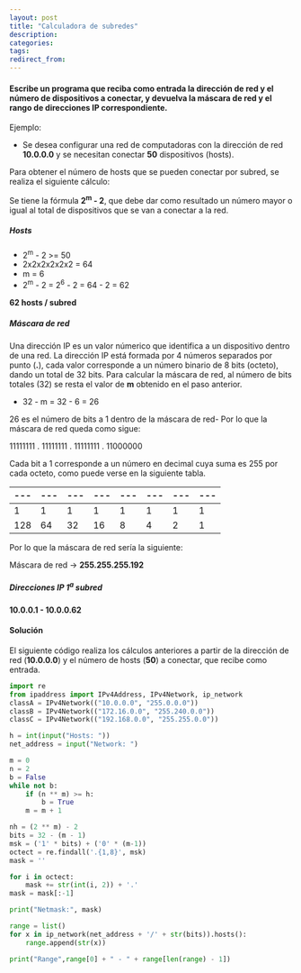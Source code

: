 ```yaml
---
layout: post
title: "Calculadora de subredes"
description:
categories:
tags:
redirect_from:
---
```


#### Escribe un programa que reciba como entrada la dirección de red y el número de dispositivos a conectar, y devuelva la máscara de red y el rango de direcciones IP correspondiente.

Ejemplo:

- Se desea configurar una red de computadoras con la dirección de red <b>10.0.0.0</b> y se necesitan conectar <b>50</b> dispositivos (hosts).

Para obtener el número de hosts que se pueden conectar por subred, se realiza el siguiente cálculo:

Se tiene la fórmula <b>2<sup>m</sup> - 2</b>, que debe dar como resultado un número mayor o igual al total de dispositivos que se van a conectar a la red.

##### Hosts

- 2<sup>m</sup> - 2 >= 50
- 2x2x2x2x2x2 = 64
- m = 6
- 2<sup>m</sup> - 2 = 2<sup>6</sup> - 2 = 64 - 2 = 62

<b>62 hosts / subred</b>

##### Máscara de red
Una dirección IP es un valor númerico que identifica a un dispositivo dentro de una red. La dirección IP está formada por 4 números separados por punto (<b>.</b>), cada valor corresponde a un número binario de 8 bits (octeto), dando un total de 32 bits.
Para calcular la máscara de red, al número de bits totales (32) se resta el valor de <b>m</b> obtenido en el paso anterior.

- 32 - m = 32 - 6 = 26

26 es el número de bits a 1 dentro de la máscara de red- Por lo que la máscara de red queda como sigue:

11111111 . 11111111 . 11111111 . 11000000

Cada bit a 1 corresponde a un número en decimal cuya suma es 255 por cada octeto, como puede verse en la siguiente tabla.

| --- | --- | --- | --- | --- | --- | --- | --- |
| --- | --- | --- | --- | --- | --- | --- | --- |
|  1  |  1  |  1  |  1  |  1  |  1  |  1  |  1  |
| 128 | 64  | 32  | 16  |  8  |  4  |  2  |  1  |

Por lo que la máscara de red sería la siguiente:

Máscara de red -> <b>255.255.255.192</b>

##### Direcciones IP 1<sup>a</sup> subred

<b>10.0.0.1 - 10.0.0.62</b>

#### Solución

El siguiente código realiza los cálculos anteriores a partir de la dirección de red (<b>10.0.0.0</b>) y el número de hosts (<b>50</b>) a conectar, que recibe como entrada.

```python
import re
from ipaddress import IPv4Address, IPv4Network, ip_network
classA = IPv4Network(("10.0.0.0", "255.0.0.0"))
classB = IPv4Network(("172.16.0.0", "255.240.0.0"))
classC = IPv4Network(("192.168.0.0", "255.255.0.0"))

h = int(input("Hosts: "))
net_address = input("Network: ")

m = 0
n = 2
b = False
while not b:
    if (n ** m) >= h:
        b = True
    m = m + 1

nh = (2 ** m) - 2
bits = 32 - (m - 1)
msk = ('1' * bits) + ('0' * (m-1))
octect = re.findall('.{1,8}', msk)
mask = ''

for i in octect:
    mask += str(int(i, 2)) + '.'
mask = mask[:-1]

print("Netmask:", mask)

range = list()
for x in ip_network(net_address + '/' + str(bits)).hosts():
    range.append(str(x))

print("Range",range[0] + " - " + range[len(range) - 1])
```

